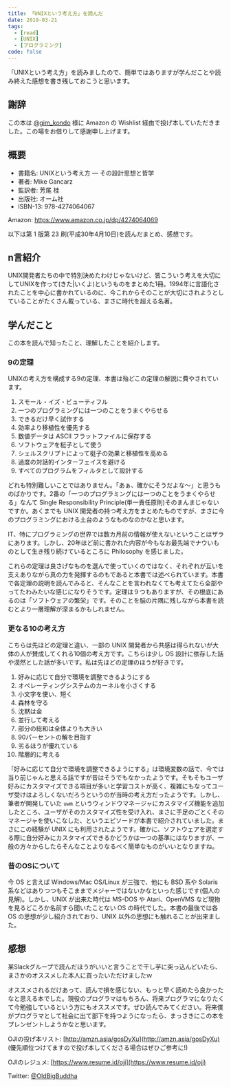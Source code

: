```yaml
---
title: 「UNIXという考え方」を読んだ
date: 2019-03-21
tags:
  - [read]
  - [UNIX]
  - [プログラミング]
code: false
---
```

「UNIXという考え方」を読みましたので、簡単ではありますが学んだことや読み終えた感想を書き残しておこうと思います。

## 謝辞

この本は [@gim_kondo](https://twitter.com/gim_kondo) 様に Amazon の Wishlist 経由で投げ本していただきました。この場をお借りして感謝申し上げます。

## 概要

- 書籍名: UNIXという考え方 ― その設計思想と哲学
- 著者: Mike Gancarz
- 監訳者: 芳尾 桂
- 出版社: オーム社
- ISBN-13: 978-4274064067

Amazon: https://www.amazon.co.jp/dp/4274064069

以下は第 1 版第 23 刷(平成30年4月10日)を読んだまとめ、感想です。

## n言紹介

UNIX開発者たちの中で特別決めたわけじゃないけど、皆こういう考えを大切にしてUNIXを作って(きた|いくよ)というものをまとめた1冊。1994年に言語化されたことを中心に書かれているのに、今これからそのことが大切にされようとしていることがたくさん載っている、まさに時代を超える名著。

## 学んだこと

この本を読んで知ったこと、理解したことを紹介します。

### 9の定理

UNIXの考え方を構成する9の定理、本書は殆どこの定理の解説に費やされています。

1. スモール・イズ・ビューティフル
2. 一つのプログラミングには一つのことをうまくやらせる
3. できるだけ早く試作する
4. 効率より移植性を優先する
5. 数値データは ASCII フラットファイルに保存する
6. ソフトウェアを梃子として使う
7. シェルスクリプトによって梃子の効果と移植性を高める
8. 過度の対話的インターフェイスを避ける
9. すべてのプログラムをフィルタとして設計する

どれも特別難しいことではありません。「あぁ、確かにそうだよな〜」と思うものばかりです。2番の「一つのプログラミングには一つのことをうまくやらせる」なんて Single Responsibility Principle(単一責任原則)そのまんまじゃないですか。あくまでも UNIX 開発者の持つ考え方をまとめたものですが、まさに今のプログラミングにおける土台のようなものなのかなと思います。

IT、特にプログラミングの世界では数カ月前の情報が使えないということはザラにあります。しかし、20年ほど前に書かれた内容が今もなお最先端でナウいものとして生き残り続けているところに Philosophy を感じました。

これらの定理は良さげなものを選んで使っていくのではなく、それぞれが互いを支えありながら真の力を発揮するのもであると本書では述べられています。本書で各定理の説明を読んでみると、そんなことを言われなくても考えてたら全部やってたわみたいな感じになりそうです。定理は９つもありますが、その根底にあるのは「ソフトウェアの繁栄」です。そのことを脳の片隅に残しながら本書を読むとより一層理解が深まるかもしれません。

### 更なる10の考え方

こちらは先ほどの定理と違い、一部の UNIX 開発者から共感は得られないが大体の人が賛成してくれる10個の考え方です。こちらは少し OS 設計に依存した話や漠然とした話が多いです。私は先ほどの定理のほうが好きです。

1. 好みに応じて自分で環境を調整できるようにする
2. オペレーティングシステムのカーネルを小さくする
3. 小文字を使い、短く
4. 森林を守る
5. 沈黙は金
6. 並行して考える
7. 部分の総和は全体よりも大きい
8. 90パーセントの解を目指す
9. 劣るほうが優れている
10. 階層的に考える

「好みに応じて自分で環境を調整できるようにする」は環境変数の話で、今では当り前じゃんと思える話ですが昔はそうでもなかったようです。そもそもユーザ好みにカスタマイズできる項目が多いと学習コストが高く、複雑にもなってユーザ受けはよろしくないだろうというのが当時の考え方だったようです。しかし、筆者が開発していた `uwm` というウィンドウマネージャにカスタマイズ機能を追加したところ、ユーザがそのカスタマイズ性を受け入れ、まさに手足のごとくそのマネージャを使いこなした、というエピソードが本書で紹介されていました。まさにこの経験が UNIX にも利用されたようです。確かに、ソフトウェアを選定する際に自分好みにカスタマイズできるかどうかは一つの基準にはなりますが、一般の方々からしたらそんなことよりなるべく簡単なものがいいとなりますね。

### 昔のOSについて

今 OS と言えば Windows/Mac OS/Linux が三強で、他にも BSD 系や Solaris 系などはありつつもそこままでメジャーではないかなといった感じです(個人の見解)。しかし、UNIX が出来た時代は MS-DOS や Atari、OpenVMS など現物を見るどころか名前すら聞いたことない OS の時代でした。本書の最後では各 OS の思想が少し紹介されており、UNIX 以外の思想にも触れることが出来ました。

## 感想

某Slackグループで読んだほうがいいと言うことで干し芋に突っ込んどいたら、まさかのオススメした本人に買ったいただけましたｗ

オススメされるだけあって、読んで損を感じない、もっと早く読めたら良かったなと思える本でした。現役のプログラマはもちろん、将来プログラマになりたくて今勉強しているという方にもオススメです。ぜひ読んでみてください。将来僕がプログラマとして社会に出て部下を持つようになったら、まっさきにこの本をプレンゼントしようかなと思います。

OJIの投げ本リスト: [http://amzn.asia/gosDyXu](http://amzn.asia/gosDyXu) (優先順位つけてますので投げ本してくださる場合はぜひご参考に!)

OJIのレジュメ: [https://www.resume.id/oji](https://www.resume.id/oji)

Twitter: [@OldBigBuddha](https://twitter.com/OldBigBuddha)
